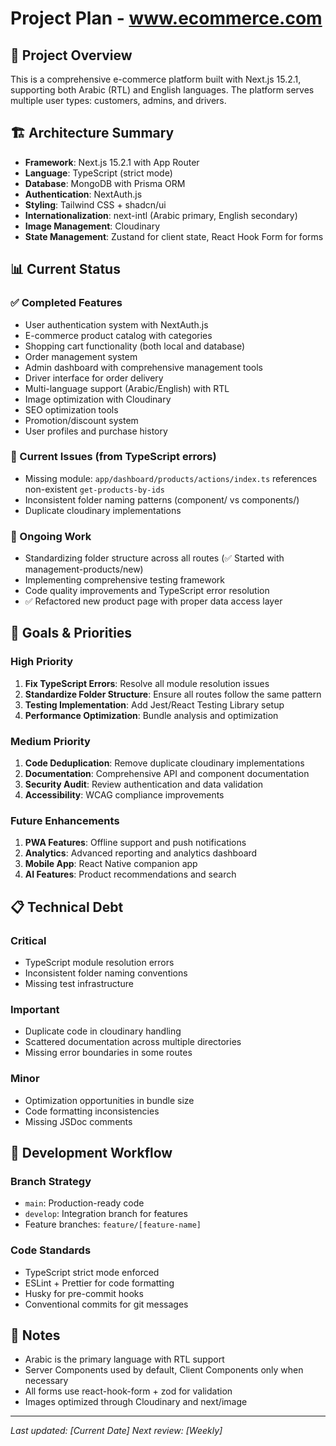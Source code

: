 # Project Plan - www.ecommerce.com

## 🎯 Project Overview
This is a comprehensive e-commerce platform built with Next.js 15.2.1, supporting both Arabic (RTL) and English languages. The platform serves multiple user types: customers, admins, and drivers.

## 🏗️ Architecture Summary
- **Framework**: Next.js 15.2.1 with App Router
- **Language**: TypeScript (strict mode)
- **Database**: MongoDB with Prisma ORM
- **Authentication**: NextAuth.js
- **Styling**: Tailwind CSS + shadcn/ui
- **Internationalization**: next-intl (Arabic primary, English secondary)
- **Image Management**: Cloudinary
- **State Management**: Zustand for client state, React Hook Form for forms

## 📊 Current Status

### ✅ Completed Features
- User authentication system with NextAuth.js
- E-commerce product catalog with categories
- Shopping cart functionality (both local and database)
- Order management system
- Admin dashboard with comprehensive management tools
- Driver interface for order delivery
- Multi-language support (Arabic/English) with RTL
- Image optimization with Cloudinary
- SEO optimization tools
- Promotion/discount system
- User profiles and purchase history

### 🚧 Current Issues (from TypeScript errors)
- Missing module: `app/dashboard/products/actions/index.ts` references non-existent `get-products-by-ids`
- Inconsistent folder naming patterns (component/ vs components/)
- Duplicate cloudinary implementations

### 🔄 Ongoing Work
- Standardizing folder structure across all routes (✅ Started with management-products/new)
- Implementing comprehensive testing framework
- Code quality improvements and TypeScript error resolution
- ✅ Refactored new product page with proper data access layer

## 🎯 Goals & Priorities

### High Priority
1. **Fix TypeScript Errors**: Resolve all module resolution issues
2. **Standardize Folder Structure**: Ensure all routes follow the same pattern
3. **Testing Implementation**: Add Jest/React Testing Library setup
4. **Performance Optimization**: Bundle analysis and optimization

### Medium Priority
1. **Code Deduplication**: Remove duplicate cloudinary implementations
2. **Documentation**: Comprehensive API and component documentation
3. **Security Audit**: Review authentication and data validation
4. **Accessibility**: WCAG compliance improvements

### Future Enhancements
1. **PWA Features**: Offline support and push notifications
2. **Analytics**: Advanced reporting and analytics dashboard
3. **Mobile App**: React Native companion app
4. **AI Features**: Product recommendations and search

## 📋 Technical Debt

### Critical
- TypeScript module resolution errors
- Inconsistent folder naming conventions
- Missing test infrastructure

### Important
- Duplicate code in cloudinary handling
- Scattered documentation across multiple directories
- Missing error boundaries in some routes

### Minor
- Optimization opportunities in bundle size
- Code formatting inconsistencies
- Missing JSDoc comments

## 🔧 Development Workflow

### Branch Strategy
- `main`: Production-ready code
- `develop`: Integration branch for features
- Feature branches: `feature/[feature-name]`

### Code Standards
- TypeScript strict mode enforced
- ESLint + Prettier for code formatting
- Husky for pre-commit hooks
- Conventional commits for git messages

## 📝 Notes
- Arabic is the primary language with RTL support
- Server Components used by default, Client Components only when necessary
- All forms use react-hook-form + zod for validation
- Images optimized through Cloudinary and next/image

---
*Last updated: [Current Date]*
*Next review: [Weekly]* 